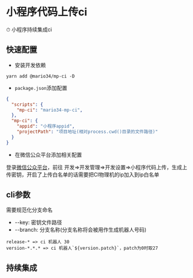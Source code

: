 # 小程序代码上传ci

⏱ 小程序持续集成ci

## 快速配置

- 安装开发依赖
```shell
yarn add @mario34/mp-ci -D
```

- `package.json`添加配置

```json
{
  "scripts": {
    "mp-ci": "mario34-mp-ci",
  },
  "mp-ci": {
    "appid": "小程序appid",
    "projectPath": "项目地址(相对process.cwd()目录的文件路径)"
  }
}
```

- 在微信公众平台添加相关配置

登录[微信公众平台](https://mp.weixin.qq.com)，前往 开发=>开发管理=>开发设置=>小程序代码上传，生成上传密钥，开启了上传白名单的话需要把CI物理机的ip加入到ip白名单

## cli参数

需要规范化分支命名

- --key: 密钥文件路径
- --branch: 分支名称(分支名称将会被用作生成机器人号码)

```
release-* => ci 机器人 30
version-*.*.* => ci 机器人`${version.patch}`，patch为0时取27
```

## 持续集成


